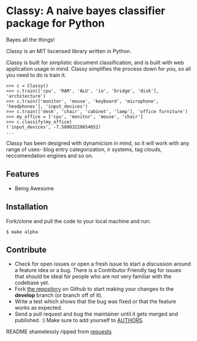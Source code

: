 Classy: A naive bayes classifier package for Python
=========================

Bayes all the things!

Classy is an MIT liscensed library written in Python.

Classy is built for simplistic document classification, and is built with web application usage in mind. Classy simplifies
the process down for you, so all you need to do is train it.


	>>> c = Classy()
	>>> c.train(['cpu', 'RAM', 'ALU', 'io', 'bridge', 'disk'], 'architecture')
	>>> c.train(['monitor', 'mouse', 'keyboard', 'microphone', 'headphones'], 'input_devices')
	>>> c.train(['desk', 'chair', 'cabinet', 'lamp'], 'office furniture')
	>>> my_office = ['cpu', 'monitor', 'mouse', 'chair']
	>>> c.classify(my_office)
	('input_devices', -7.58003228654052)
	...

Classy has been designed with dynamicism in mind, so it will work with any range of uses- blog entry categorization, ir systems, tag clouds, reccomendation engines and so on.


Features
--------

- Being Awesome


Installation
------------

Fork/clone and pull the code to your local machine and run:

	$ make alpha



Contribute
----------
 

* Check for open issues or open a fresh issue to start a discussion around a feature idea or a bug. There is a Contributor Friendly tag for issues that should be ideal for people who are not very familiar with the codebase yet.
* Fork [the repository][1] on Github to start making your changes to the **develop** branch (or branch off of it).
* Write a test which shows that the bug was fixed or that the feature works as expected.
* Send a pull request and bug the maintainer until it gets merged and published. :) Make sure to add yourself to [AUTHORS][2].



README shamelessly ripped from [requests][3]

[1]: https://github.com/pbdeuchler/Classy/	"the repository"
[2]: https://github.com/pbdeuchler/Classy/blob/master/AUTHORS.md	"AUTHORS"
[3]: https://github.com/kennethreitz/requests/	"requests"
